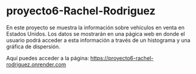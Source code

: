 # proyecto6-Rachel-Rodriguez

En este proyecto se muestra la información sobre vehículos en venta en Estados Unidos. Los datos se mostrarán en una págica web en donde el usuario podrá acceder a esta información a través de un histograma y una gráfica de dispersión.  

Aquí puedes acceder a la página: https://proyecto6-rachel-rodriguez.onrender.com